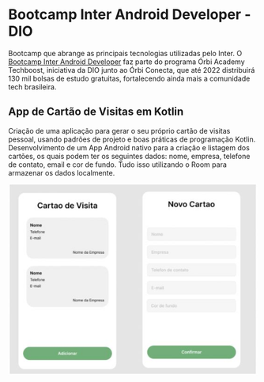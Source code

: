# Bootcamp Inter Android Developer - DIO
Bootcamp que abrange as principais tecnologias utilizadas pelo Inter. O [Bootcamp Inter Android Developer](https://web.digitalinnovation.one/track/inter-android-developer) faz parte do programa Órbi Academy Techboost, iniciativa da DIO junto ao Órbi Conecta, que até 2022 distribuirá 130 mil bolsas de estudo gratuitas, fortalecendo ainda mais a comunidade tech brasileira.

## App de Cartão de Visitas em Kotlin

Criação de uma aplicação para gerar o seu próprio cartão de visitas pessoal, usando padrões de projeto e boas práticas de programação Kotlin. Desenvolvimento de um App Android nativo para a criação e listagem dos cartões, os quais podem ter os seguintes dados: nome, empresa, telefone de contato, email e cor de fundo. Tudo isso utilizando o Room para armazenar os dados localmente. 

![Alt text](/public/static/img/project_business_card.JPG?raw=true "Template")
